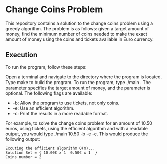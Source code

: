 # Change Coins Problem
This repository contains a solution to the change coins problem using a greedy algorithm. The problem is as follows: given a target amount of money, find the minimum number of coins needed to make the exact amount of money using the coins and tickets   available in Euro currency.

## Execution
To run the program, follow these steps:

Open a terminal and navigate to the directory where the program is located.
Type make to build the program.
To run the program, type ./main <Amount> <Flags>.
The <Amount> parameter specifies the target amount of money, and the <Flags> parameter is optional. The following flags are available:

- -b: Allow the program to use tickets, not only coins.
- -e: Use an efficient algorithm.
- -c: Print the results in a more readable format.

For example, to solve the change coins problem for an amount of 10.50 euros, using tickets, using the efficient algorithm and with a readable output, you would type ./main 10.50 -b -e -c. This would produce the following output:

```
Excuting the efficient algorithm O(m)...
Solution Set = { 10.00€ x 1  0.50€ x 1  }
Coins number = 2
```
